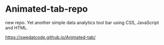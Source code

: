 # Animated-tab-repo
new repo.
Yet another simple data analytics tool bar using CSS, JavaScript and HTML.

https://swedatcode.github.io/Animated-tab/
